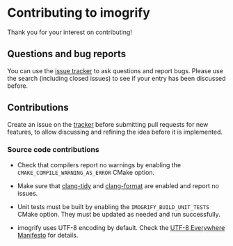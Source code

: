 # Contributing to imogrify

Thank you for your interest on contributing!

## Questions and bug reports

You can use the [issue tracker](https://github.com/joseasoler/imogrify/issues) to ask questions and report bugs. Please use the search (including closed issues) to see if your entry has been discussed before.

## Contributions

Create an issue on the [tracker](https://github.com/joseasoler/imogrify/issues) before submitting pull requests for new features, to allow discussing and refining the idea before it is implemented.

### Source code contributions

- Check that compilers report no warnings by enabling the `CMAKE_COMPILE_WARNING_AS_ERROR` CMake option.

- Make sure that [clang-tidy](https://clang.llvm.org/extra/clang-tidy) and [clang-format](https://clang.llvm.org/docs/ClangFormat.html) are enabled and report no issues.

- Unit tests must be built by enabling the `IMOGRIFY_BUILD_UNIT_TESTS` CMake option. They must be updated as needed and run successfully.

- imogrify uses UTF-8 encoding by default. Check the [UTF-8 Everywhere Manifesto](http://utf8everywhere.org) for details.
